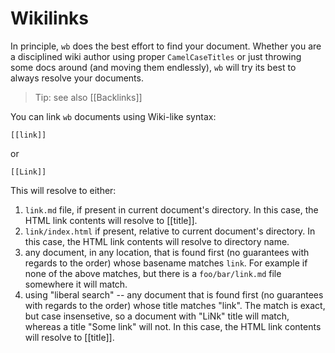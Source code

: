 # Wikilinks

In principle, `wb` does the best effort to find your document. Whether you are
a disciplined wiki author using proper `CamelCaseTitles` or just
throwing some docs around (and moving them endlessly), `wb` will try its best to always
resolve your documents.

> Tip: see also [[Backlinks]]

You can link `wb` documents using Wiki-like syntax:

```
[[link]]
```

or 

```
[[Link]]
```

This will resolve to either:

  1. `link.md` file, if present in current document's directory. In this case, the HTML link contents will resolve to [[title]].
  1. `link/index.html` if present, relative to current document's
     directory. In this case, the HTML link contents will resolve to
     directory name.
  1. any document, in any location, that is found first (no guarantees with
     regards to the order) whose basename matches `link`. For example if none
     of the above matches, but there is a `foo/bar/link.md` file somewhere it
     will match.
  1. using "liberal search" -- any document that is found first (no guarantees with regards to the order) whose title matches "link". The match is exact, but case insensetive, so a document with "LiNk" title will match, whereas a title "Some link" will not. In this case, the HTML link contents will resolve to [[title]].

